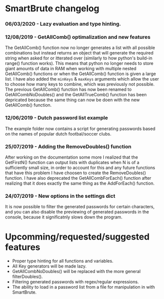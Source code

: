 # SmartBrute changelog

### 06/03/2020 - Lazy evaluation and type hinting.


### 12/08/2019 - GetAllComb() optimalization and new features
The GetAllComb() function now no longer generates a list with all possible combinations but instead returns an object that will generate the required string when asked for or itterated over (similarly to how python's build-in range() function works). This means that python no longer needs to store giant amounts of data in RAM when working with multiple nested GetAllComb() functions or when the GetAllComb() function is given a large list.
I have also added the `minKeys` & `maxKeys` arguments which allow the user to choose how many keys to combine, which was previously not possible.
The previous GetAllComb() function has now been renamed to GetAllCombNoDoubles() and the GetAllTrueComb() function has been depricated because the same thing can now be doen with the new GetAllComb() function.

### 12/06/2019 - Dutch password list example
The example folder now contains a script for generating passwords based on the names of popular dutch footbal/soccer clubs.

### 25/07/2019 - Adding the RemoveDoubles() function
After working on the documentation some more I realized that the GetFirstN() function can output lists with duplicates when N is of a sufficiently small size, in order to account for this and any future functions that have this problem I have choosen to create the RemoveDoubles() function.
I have also deprecated the GetAllCombForEach() function after realizing that it does exactly the same thing as the AddForEach() function.

### 24/07/2019 - New options in the settings dict
It is now possible to filter the generated passwords for certain characters, and you can also disable the previewing of generated passwords in the console, because it significatnly slows down the program.



# Upcomming/requested/suggested features

- Proper type hinting for all functions and variables.
- All Key generators will be made lazy.
- GetAllCombNoDoubles() will be replaced with the more general filterDoubles().
- Filtering generated passwords with regex/regular expressions.
- The ability to load in a password list from a file for manipulation in with SmartBrute.
